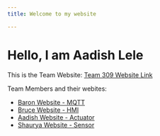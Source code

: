 ```yaml
---
title: Welcome to my website

---
```


# Hello, I am Aadish Lele

This is the Team Website:
[Team 309 Website Link](https://egr314-2025-s-309.github.io/)

Team Members and their webites:
- [Baron Website - MQTT](https://scoon04.github.io/)   
- [Bruce Website - HMI](https://ibmyers2.github.io/EGR314_Team309_IBM/)   
- [Aadish Website - Actuator](https://aadishlele.github.io/)   
- [Shaurya Website - Sensor](https://shauryamanglik.github.io/shauryamanglik/)   






